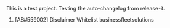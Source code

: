 This is a test project. Testing the auto-changelog from release-it. 

1. [AB#559002] Disclaimer Whitelist businessfleetsolutions
